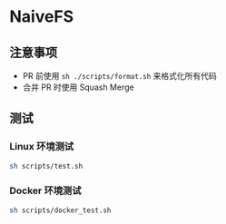 # NaiveFS

## 注意事项

- PR 前使用 `sh ./scripts/format.sh` 来格式化所有代码
- 合并 PR 时使用 Squash Merge

## 测试

### Linux 环境测试

```bash
sh scripts/test.sh
```

### Docker 环境测试

```bash
sh scripts/docker_test.sh
```
